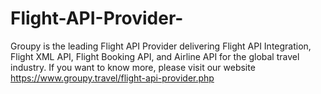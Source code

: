 # Flight-API-Provider-
Groupy is the leading Flight API Provider delivering Flight API Integration, Flight XML API, Flight Booking API, and Airline API for the global travel industry. If you want to know more, please visit our website https://www.groupy.travel/flight-api-provider.php 
